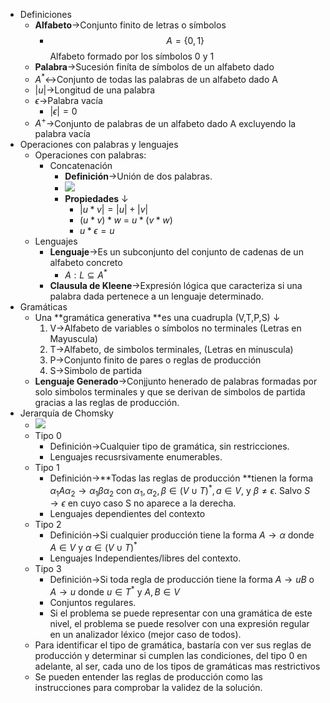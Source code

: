 - Definiciones
    - **Alfabeto**→Conjunto finito de letras o símbolos
        - $$A=\{0,1\}$$Alfabeto formado por los símbolos 0 y 1
    - **Palabra**→Sucesión finíta de símbolos de un alfabeto dado
    - $A^*$↔Conjunto de todas las palabras de un alfabeto dado A
    - $|u|$→Longitud de una palabra
    - $\epsilon$→Palabra vacía
        - $|\epsilon|=0$
    - $A^+$→Conjunto de palabras de un alfabeto dado A excluyendo la palabra vacía
- Operaciones con palabras y lenguajes
    - Operaciones con palabras:
        - Concatenación
            - **Definición**→Unión de dos palabras.
            - ![](https://remnote-user-data.s3.amazonaws.com/K8NdrTDWt7SM_L65MhEIl7guhHkWFhBFDiO7bA5JEfmZcb6BlBsnbTrfd9-qSzvM15iUS4TEQau-ufpCPPlQAjeRB_tnT5Sht4mG0imZ8XY9MSpEsFYpvNmA7Vdzzbpx.png) 
            - **Propiedades** ↓ 
                - $|u*v|=|u|+|v|$
                - $(u*v)*w \ = \ u*(v*w)$
                - $u* \epsilon = u$ 
    - Lenguajes
        - **Lenguaje**→Es un subconjunto del conjunto de cadenas de un alfabeto concreto
            - $A: L \subseteq A^*$ 
        - **Clausula de Kleene**→Expresión lógica que caracteriza si una palabra dada pertenece a un lenguaje determinado. 
- Gramáticas
    - Una **gramática generativa **es una cuadrupla (V,T,P,S) ↓ 
        1. V→Alfabeto de variables o símbolos no terminales (Letras en Mayuscula)
        2. T→Alfabeto, de simbolos terminales, (Letras en minuscula)
        3. P→Conjunto finito de pares o reglas de producción
        4. S→Simbolo de partida
    - **Lenguaje Generado**→Conjjunto henerado de palabras formadas por solo simbolos terminales y que se derivan de simbolos de partida gracias a las reglas de producción. 
- Jerarquía de Chomsky
    - ![](https://remnote-user-data.s3.amazonaws.com/LehWXrEeF-U-G92PrffruL1xjUwRQdR9pxGGGV_bfySInocYQLCzeRNJeCwRvkwSiA1wK88sIUnLZvD84QSdDdBMI54xbK7fsGrg8GMVRi_ZA_w8cal3EMUpNylTQR3-.png) 
    - Tipo 0
        - Definición→Cualquier tipo de gramática, sin restricciones.
        - Lenguajes recusrsivamente enumerables.
    - Tipo 1
        - Definición→**Todas las reglas de producción **tienen la forma $\alpha_1A\alpha_2 \rightarrow \alpha_1 \beta\alpha_2$ con $\alpha_1,\alpha_2,\beta \in (V \cup T)^* , a \in V,$ y $\beta \ne \epsilon$. Salvo $S \rightarrow \epsilon$ en cuyo caso S no aparece a la derecha.
        - Lenguajes dependientes del contexto
    - Tipo 2
        - Definición→Si cualquier producción tiene la forma $A \rightarrow \alpha$ donde $A \in V$ y $\alpha \in (V \cup T)^*$
        - Lenguajes Independientes/libres del contexto.
    - Tipo 3
        - Definición→Si toda regla de producción tiene la forma $A \rightarrow uB$ o $A \rightarrow u$ donde $u \in T^*$ y $A,B \in V$
        - Conjuntos regulares.
        - Si el problema se puede representar con una gramática de este nivel, el problema se puede resolver con una expresión regular en un analizador léxico (mejor caso de todos).
    - Para identificar el tipo de gramática, bastaría con ver sus reglas de producción y determinar si cumplen las condiciones, del tipo 0 en adelante, al ser, cada uno de los tipos de gramáticas mas restrictivos
    - Se pueden entender las reglas de producción como las instrucciones para comprobar la validez de la solución.
